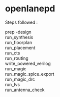 # openlanepd
Steps followed :

prep -design </br>
run_synthesis</br>
run_floorplan</br>
run_placement</br>
run_cts</br>
run_routing</br>
write_powered_verilog </br>
run_magic</br>
run_magic_spice_export</br>
run_magic_drc</br>
run_lvs</br>
run_antenna_check</br>
